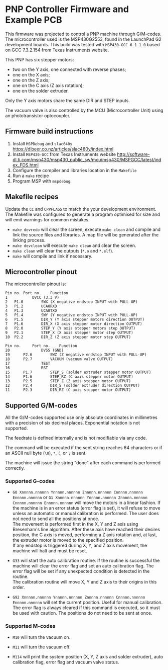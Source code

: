 # PNP Controller Firmware and Example PCB

This firmware was projected to control a PNP machine through G/M-codes.
The microcontroller used is the MSP430G2553, found in the LaunchPad G2
development boards. This build was tested with `MSP430-GCC 6_1_1_0` based on
GCC 7.3.2.154 from Texas Instruments website.

This PNP has six stepper motors:
* two on the Y axis, one connected with reverse phases;
* one on the X axis;
* one on the Z axis;
* one on the C axis (Z axis rotation);
* one on the solder extruder.

Only the Y axis motors share the same DIR and STEP inputs.

The vacuum valve is also controlled by the MCU (Microcontroller Unit) using an
phototransistor optocoupler.

## Firmware build instructions
1. Install `MSPDebug` and `slac640y`
<https://dlbeer.co.nz/articles/slac460y/index.html>
2. Install `MSP430-GCC` from Texas Instruments website
<http://software-dl.ti.com/msp430/msp430_public_sw/mcu/msp430/MSPGCC/latest/index_FDS.html>
3. Configure the compiler and libraries location in the `Makefile`
4. Run a `make` recipe
5. Program MSP with `mspdebug`.

## Makefile recipes
Update the `CC` and `CPPFLAGS` to match the your development environment.
The Makefile was configured to generate a program optimised for size and will
emit warnings for common mistakes.
* `make devredo` will clear the screen, execute `make clean` and compile
and link the source files and libraries. A map file will be generated after the
linking process.
* `make devclean` will execute `make clean` and clear the screen.
* `make clean` will clear the outputs (`*.o` and `*.elf`).
* `make` will compile and link if necessary.

## Microcontroller pinout
The microcontroller pinout is:
```
Pin no.	Port no.	Function
1			DVCC (3,3 V)
2	P1.0		SWX (X negative endstop INPUT with PULL-UP)
3	P1.2		UCA0RXD
4	P1.3		UCA0TXD
5	P1.4		SWY (Y negative endstop INPUT with PULL-UP)
6	P1.5		DIR_Y (Y axis stepper motors direction OUTPUT)
7	P1.6		DIR_X (X axis stepper motor direction OUTPUT)
8	P2.0		STEP_Y (Y axis stepper motors step OUTPUT)
9	P2.1		STEP_X (X axis stepper motor step OUTPUT)
10	P2.2		DIR_Z (Z axis stepper motor step OUTPUT)
```
```
Pin no.		Port no.	Function
20				DVSS (GND)
19		P2.6		SWZ (Z negative endstop INPUT with PULL-UP)
18		P2.7		VACUUM (vacuum valve OUTPUT)
17				TEST
16				RST
15		P1.7		STEP_S (solder extruder stepper motor OUTPUT)
14		P1.6		STEP_RZ (C axis stepper motor OUTPUT)
13		P2.5		STEP_Z (Z axis stepper motor OUTPUT)
12		P2.4		DIR_S (solder extruder direction OUTPUT)
11		P2.3		DIR_RZ (C axis stepper motor OUTPUT)
```

## Supported G/M-codes
All the G/M-codes supported use only absolute coordinates in millimetres with a
precision of six decimal places. Exponential notation is not supported.

The feedrate is defined internally and is not modifiable via any code.

The command will be executed if the sent string reaches 64 characters or if an
ASCII null byte (`\0`), `*`, `(`, or `;` is sent.

The machine will issue the string "done" after each command is performed
correctly.

### Supported G-codes
* `G0 Xnnnnn.nnnnnn Ynnnnn.nnnnnn Znnnnn.nnnnnn Cnnnnn.nnnnnn Ennnnn.nnnnnn` or
`G1 Xnnnnn.nnnnnn Ynnnnn.nnnnnn Znnnnn.nnnnnn Cnnnnn.nnnnnn Ennnnn.nnnnnn` will
move the motors in a linear fashion. If the machine is in an error status
(error flag is set), it will refuse to move unless an automatic or manual
calibration is performed. The user does not need to send all the positions at
once.  
The movement is performed first in the X, Y and Z axis using Bresenham's line
algorithm. After these axis have reached their desires position, the C axis is
moved, performing a Z axis rotation and, at last, the extruder motor is moved to
the specified position.  
If any endstop is triggered during X, Y, and Z axis movement, the machine will
halt and must be reset.

* `G33` will start the auto calibration routine. If the routine is successful
the machine will clear the error flag and set an auto calibration flag. The
error flag will be set if any unexpected condition is detected in the routine.  
The calibration routine will move X, Y and Z axis to their origins in this
order.

* `G92 Xnnnnn.nnnnnn Ynnnnn.nnnnnn Znnnnn.nnnnnn Cnnnnn.nnnnnn Ennnnn.nnnnnn`
will set the current position. Useful for manual calibration. The error
flag is always cleared if this command is executed, so it must be used with
caution. The positions do not need to be sent at once.

### Supported M-codes
* `M10` will turn the vacuum on.

* `M11` will turn the vacuum off.

* `M114` will print the system position (X, Y, Z axis and solder extruder), auto
calibration flag, error flag and vacuum valve status.
